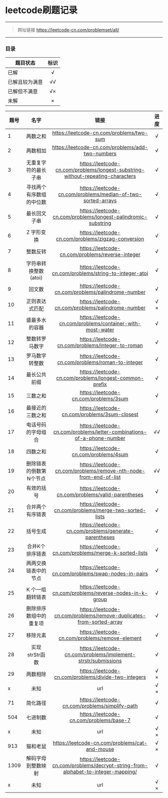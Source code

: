﻿# leetcode刷题记录

------
>网址链接 https://leetcode-cn.com/problemset/all/

--------
### 目录

|题目状态|标识|
| --------  | :-----:  |
|已解 | √ |
|已解且较为满意 |√√ |
|已解但不满意 | √× |
|未解 |× |

| 题号        | 名字   |  链接  |  进度  |
| --------  | :-----:  | :----:  | :----:  |
| 1    | 两数之和 |   https://leetcode-cn.com/problems/two-sum    |  √  |
| 2        |   两数相加   |   https://leetcode-cn.com/problems/add-two-numbers   | √  |
| 3       |    无重复字符的最长子串    | https://leetcode-cn.com/problems/longest-substring-without-repeating-characters  |  √  |
| 4       |    寻找两个有序数组的中位数    |  https://leetcode-cn.com/problems/median-of-two-sorted-arrays  |  √  |
| 5       |    最长回文子串    |  https://leetcode-cn.com/problems/longest-palindromic-substring  |  √  |
| 6       |    Z 字形变换    |  https://leetcode-cn.com/problems/zigzag-conversion  |  √  |
| 7       |    整数反转    |  https://leetcode-cn.com/problems/reverse-integer  |  √  |
| 8       |    字符串转换整数 (atoi)     |  https://leetcode-cn.com/problems/string-to-integer-atoi  |  √  |
| 9       |    回文数     |  https://leetcode-cn.com/problems/palindrome-number  |  √  |
| 10      |    正则表达式匹配     |  https://leetcode-cn.com/problems/palindrome-number  |  √ × |
| 11      |    盛最多水的容器     |  https://leetcode-cn.com/problems/container-with-most-water  |  √  |
| 12      |    整数转罗马数字     | https://leetcode-cn.com/problems/integer-to-roman  |  √  |
| 13      |    罗马数字转整数     | https://leetcode-cn.com/problems/roman-to-integer  |  √  |
| 14      |    最长公共前缀     | https://leetcode-cn.com/problems/longest-common-prefix  |  √  |
| 15      |    三数之和     | https://leetcode-cn.com/problems/3sum  |  √  |
| 16      |    最接近的三数之和     | https://leetcode-cn.com/problems/3sum-closest  |  √  |
| 17      |    电话号码的字母组合     | https://leetcode-cn.com/problems/letter-combinations-of-a-phone-number  |  √√  |
| 18       |   四数之和    |  https://leetcode-cn.com/problems/4sum  |  √ |
| 19       |   删除链表的倒数第N个节点    | https://leetcode-cn.com/problems/remove-nth-node-from-end-of-list  |  √√ |
| 20       |   有效的括号    |  https://leetcode-cn.com/problems/valid-parentheses  |  √ |
| 21       |   合并两个有序链表    |  https://leetcode-cn.com/problems/merge-two-sorted-lists  |  √ |
| 22       |   括号生成    |  https://leetcode-cn.com/problems/generate-parentheses  |   √ |
| 23       |   合并K个排序链表    |  https://leetcode-cn.com/problems/merge-k-sorted-lists  |   √ |
| 24       |   两两交换链表中的节点    |  https://leetcode-cn.com/problems/swap-nodes-in-pairs  |   √ |
| 25       |   K 个一组翻转链表    |  https://leetcode-cn.com/problems/reverse-nodes-in-k-group  |   √ |
| 26       |   删除排序数组中的重复项    |  https://leetcode-cn.com/problems/remove-duplicates-from-sorted-array  |  √  |
| 27       |   移除元素    |  https://leetcode-cn.com/problems/remove-element  |  √ |
| 28       |   实现strStr函数   |  https://leetcode-cn.com/problems/implement-strstr/submissions  |  √ |
| 29       |   两数相除    |  https://leetcode-cn.com/problems/divide-two-integers  |  √ × |
| x       |   未知    |  url  |  √ × |
| 71       |    简化路径    |  https://leetcode-cn.com/problems/simplify-path  |  √  |
| 504       |    七进制数    |  https://leetcode-cn.com/problems/base-7  |  √  |
| x       |   未知    |  url  |  √ × |
| 913       |   猫和老鼠    |  https://leetcode-cn.com/problems/cat-and-mouse  | √ × |
|1309       |   解码字母到整数映射    |  https://leetcode-cn.com/problems/decrypt-string-from-alphabet-to-integer-mapping/  | √ |
| x       |   未知    |  url  |  √ × |

